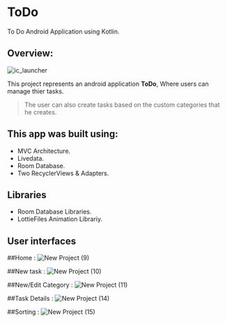 # ToDo
To Do Android Application using Kotlin.

## Overview:
![ic_launcher](https://user-images.githubusercontent.com/92246795/154055062-48b44deb-bba6-4d05-bf70-5efd32e8697a.png)

This project represents an android application **ToDo**, Where users can manage thier tasks.
> The user can also create tasks based on the custom categories that he creates.

## This app was built using:
* MVC Architecture.
* Livedata.
* Room Database.
* Two RecyclerViews & Adapters.

## Libraries
* Room Database Libraries.
* LottieFiles Animation Librariy.

## User interfaces

##Home :
![New Project (9)](https://user-images.githubusercontent.com/92246795/154063431-92b9d863-7bb9-4ddd-9197-08961d3aea79.png)

##New task :
![New Project (10)](https://user-images.githubusercontent.com/92246795/154072055-73cbb790-9ee5-4de8-b648-cde650d477a8.png)

##New/Edit Category :
![New Project (11)](https://user-images.githubusercontent.com/92246795/154072395-c5b7c162-81e2-4d26-a63b-c8416e1935ad.png)

##Task Details :
![New Project (14)](https://user-images.githubusercontent.com/92246795/154073308-d4bfd24f-a62b-46ad-baa8-43d26445a824.png)

##Sorting :
![New Project (15)](https://user-images.githubusercontent.com/92246795/154073422-0e3a3467-06c1-4f2d-966d-ef5d742c7e93.png)




